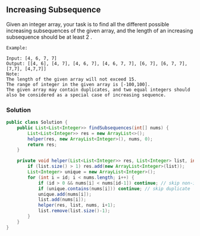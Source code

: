## Increasing Subsequence

Given an integer array, your task is to find all the different possible increasing subsequences of the given array, and the length of an increasing subsequence should be at least 2 .

```
Example:

Input: [4, 6, 7, 7]
Output: [[4, 6], [4, 7], [4, 6, 7], [4, 6, 7, 7], [6, 7], [6, 7, 7], [7,7], [4,7,7]]
Note:
The length of the given array will not exceed 15.
The range of integer in the given array is [-100,100].
The given array may contain duplicates, and two equal integers should also be considered as a special case of increasing sequence.
```

### Solution

```java
public class Solution {
    public List<List<Integer>> findSubsequences(int[] nums) {
    	List<List<Integer>> res = new ArrayList<>();
    	helper(res, new ArrayList<Integer>(), nums, 0);
    	return res;
    }

    private void helper(List<List<Integer>> res, List<Integer> list, int[] nums, int id) {
    	if (list.size() > 1) res.add(new ArrayList<Integer>(list));
    	List<Integer> unique = new ArrayList<Integer>();
    	for (int i = id; i < nums.length; i++) {
    		if (id > 0 && nums[i] < nums[id-1]) continue; // skip non-increase
    		if (unique.contains(nums[i])) continue; // skip duplicate
    		unique.add(nums[i]);
    		list.add(nums[i]);
    		helper(res, list, nums, i+1);
    		list.remove(list.size()-1);
    	}
    }
}
```

